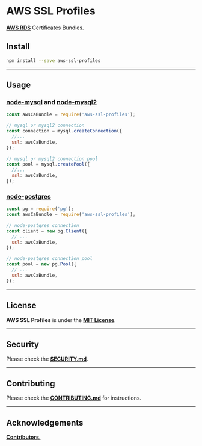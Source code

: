 # AWS SSL Profiles

[**AWS RDS**](https://aws.amazon.com/rds/) Certificates Bundles.

## Install

```bash
npm install --save aws-ssl-profiles
```

---

## Usage

### [node-mysql](https://github.com/mysqljs/mysql) and [node-mysql2](https://github.com/sidorares/node-mysql2)

```js
const awsCaBundle = require('aws-ssl-profiles');

// mysql or mysql2 connection
const connection = mysql.createConnection({
  //...
  ssl: awsCaBundle,
});

// mysql or mysql2 connection pool
const pool = mysql.createPool({
  //...
  ssl: awsCaBundle,
});
```

### [node-postgres](https://github.com/brianc/node-postgres)

```js
const pg = require('pg');
const awsCaBundle = require('aws-ssl-profiles');

// node-postgres connection
const client = new pg.Client({
  // ...
  ssl: awsCaBundle,
});

// node-postgres connection pool
const pool = new pg.Pool({
  // ...
  ssl: awsCaBundle,
});
```

---

## License

**AWS SSL Profiles** is under the [**MIT License**](./LICENSE).

---

## Security

Please check the [**SECURITY.md**](./SECURITY.md).

---

## Contributing

Please check the [**CONTRIBUTING.md**](./CONTRIBUTING.md) for instructions.

---

## Acknowledgements

[**Contributors**.](https://github.com/mysqljs/aws-ssl-profiles/graphs/contributors)
